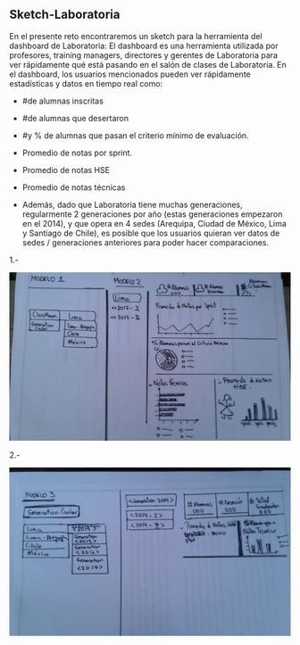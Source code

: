 ## Sketch-Laboratoria

En el presente reto encontraremos un sketch para la herramienta del dashboard de Laboratoria:
El dashboard es una herramienta utilizada por profesores, training managers, directores y gerentes de Laboratoria para ver rápidamente qué está pasando en el salón de clases de Laboratoria. En el dashboard, los usuarios mencionados pueden ver rápidamente estadísticas y datos en tiempo real como:

- #de alumnas inscritas
- #de alumnas que desertaron
- #y % de alumnas que pasan el criterio mínimo de evaluación.

- Promedio de notas por sprint.
- Promedio de notas HSE

- Promedio de notas técnicas
- Además, dado que Laboratoria tiene muchas generaciones, regularmente 2 generaciones por año (estas generaciones empezaron en el 2014), y que opera en 4 sedes (Arequipa, Ciudad de México, Lima y Santiago de Chile), es posible que los usuarios quieran ver datos de sedes / generaciones anteriores para poder hacer comparaciones.

1.-

![Con titulo](assets/images/s.1.jpg "titulo")

2.-

![Con titulo](assets/images/s.2.jpg "titulo")
